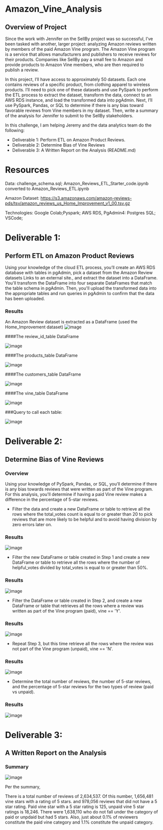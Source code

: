 # Amazon_Vine_Analysis

## Overview of Project

Since the work with Jennifer on the SellBy project was so successful, I’ve been tasked with another, larger project: analyzing Amazon reviews written by members of the paid Amazon Vine program. The Amazon Vine program is a service that allows manufacturers and publishers to receive reviews for their products. Companies like SellBy pay a small fee to Amazon and provide products to Amazon Vine members, who are then required to publish a review.

In this project, I’ll have access to approximately 50 datasets. Each one contains reviews of a specific product, from clothing apparel to wireless products. I’ll need to pick one of these datasets and use PySpark to perform the ETL process to extract the dataset, transform the data, connect to an AWS RDS instance, and load the transformed data into pgAdmin. Next, I’ll use PySpark, Pandas, or SQL to determine if there is any bias toward favorable reviews from Vine members in my dataset. Then, write a summary of the analysis for Jennifer to submit to the SellBy stakeholders.

In this challenge, I am helping Jeremy and the data analytics team do the following:

- Deliverable 1: Perform ETL on Amazon Product Reviews.
- Deliverable 2: Determine Bias of Vine Reviews
- Deliverable 3: A Written Report on the Analysis (README.md)

# Resources
Data: challenge_schema.sql; Amazon_Reviews_ETL_Starter_code.ipynb converted to Amazon_Reviews_ETL.ipynb

Amazon Dataset: https://s3.amazonaws.com/amazon-reviews-pds/tsv/amazon_reviews_us_Home_Improvement_v1_00.tsv.gz

Technologies: Google Colab;Pyspark; AWS RDS, PgAdmin4: Postgres SQL; VSCode;

# Deliverable 1:
## Perform ETL on Amazon Product Reviews 
Using your knowledge of the cloud ETL process, you’ll create an AWS RDS database with tables in pgAdmin, pick a dataset from the Amazon Review datasets Links to an external site., and extract the dataset into a DataFrame. You'll transform the DataFrame into four separate DataFrames that match the table schema in pgAdmin. Then, you'll upload the transformed data into the appropriate tables and run queries in pgAdmin to confirm that the data has been uploaded.

### Results

An Amazon Review dataset is extracted as a DataFrame (used the Home_Improvement dataset)
![image](https://github.com/ras52017/Amazon_Vine_Analysis/blob/main/Images/reading%20files.jpg)

####The review_id_table DataFrame

![image](https://github.com/ras52017/Amazon_Vine_Analysis/blob/main/Images/review_id_df.jpg)


####The products_table DataFrame

![image](https://github.com/ras52017/Amazon_Vine_Analysis/blob/main/Images/products_df.jpg)


####The customers_table DataFrame

![image](https://github.com/ras52017/Amazon_Vine_Analysis/blob/main/Images/customers_df.jpg)

####The vine_table DataFrame

![image](https://github.com/ras52017/Amazon_Vine_Analysis/blob/main/Images/vine_df.jpg)

###Query to call each table:

![image](https://github.com/ras52017/Amazon_Vine_Analysis/blob/main/Images/Query%20to%20call%20each%20table.jpg)


# Deliverable 2:
## Determine Bias of Vine Reviews
### Overview
Using your knowledge of PySpark, Pandas, or SQL, you’ll determine if there is any bias towards reviews that were written as part of the Vine program. For this analysis, you'll determine if having a paid Vine review makes a difference in the percentage of 5-star reviews.


- Filter the data and create a new DataFrame or table to retrieve all the rows where the total_votes count is equal to or greater than 20 to pick reviews that are more likely to be helpful and to avoid having division by zero errors later on.

### Results

![image](https://github.com/ras52017/Amazon_Vine_Analysis/blob/main/Images/pgAdmin%20total_votes_20_df.jpg)

- Filter the new DataFrame or table created in Step 1 and create a new DataFrame or table to retrieve all the rows where the number of helpful_votes divided by total_votes is equal to or greater than 50%.

### Results

![image](https://github.com/ras52017/Amazon_Vine_Analysis/blob/main/Images/helpful_votes_df.jpg)

- Filter the DataFrame or table created in Step 2, and create a new DataFrame or table that retrieves all the rows where a review was written as part of the Vine program (paid), vine == 'Y'.


### Results

![image](https://github.com/ras52017/Amazon_Vine_Analysis/blob/main/Images/paid_vine_reviews_df.jpg)

- Repeat Step 3, but this time retrieve all the rows where the review was not part of the Vine program (unpaid), vine == 'N'.

### Results

![image](https://github.com/ras52017/Amazon_Vine_Analysis/blob/main/Images/unpaid_vine_reviews_df.jpg)


- Determine the total number of reviews, the number of 5-star reviews, and the percentage of 5-star reviews for the two types of review (paid vs unpaid).

### Results

![image](https://github.com/ras52017/Amazon_Vine_Analysis/blob/main/Images/reviews%20and%20pct%20of%20reviews.jpg)




# Deliverable 3:
##  A Written Report on the Analysis 
### Summary

![image](https://github.com/ras52017/Amazon_Vine_Analysis/blob/main/Images/Summary.jpg)

Per the summary,

There is a total number of reviews of 2,634,537. Of this number, 1,656,481 vine stars with a rating of 5 stars. and 978,056 reviews that did not have a 5 star rating. Paid vine star with a 5 star rating is 125, unpaid vine 5 star ratings is 18,246. There were 1,638,110 who do not fall under the category of paid or unpdaid but had 5 stars. Also, just about 0.1% of reviewers constitute the paid vine category and 1.1% constitute the unpaid category.






